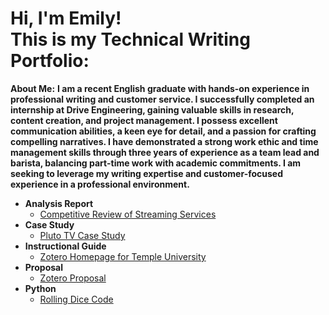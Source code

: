 <h1>Hi, I'm Emily! <br/><a 
<h2>This is my Technical Writing Portfolio:</h2>

<b>About Me:</b>
<b>I am a recent English graduate with hands-on experience in professional writing and customer service. I successfully completed an internship at Drive Engineering, gaining valuable skills in research, content creation, and project management. I possess excellent communication abilities, a keen eye for detail, and a passion for crafting compelling narratives. I have demonstrated a strong work ethic and time management skills through three years of experience as a team lead and barista, balancing part-time work with academic commitments. I am seeking to leverage my writing expertise and customer-focused experience in a professional environment.</b>

- <b>Analysis Report</b>
  - [Competitive Review of Streaming Services](https://github.com/emilysuranie/CompetitiveReview)
- <b>Case Study</b>
  - [Pluto TV Case Study](https://github.com/emilysuranie/PlutoTVCaseStudy)
- <b>Instructional Guide</b>
  - [Zotero Homepage for Temple University](https://github.com/emilysuranie/ZoteroHomepage)
- <b>Proposal</b>
  - [Zotero Proposal](https://github.com/emilysuranie/ZoteroProposal)
- <b>Python</b>
  - [Rolling Dice Code](https://github.com/emilysuranie/DiceLab)
<!--

